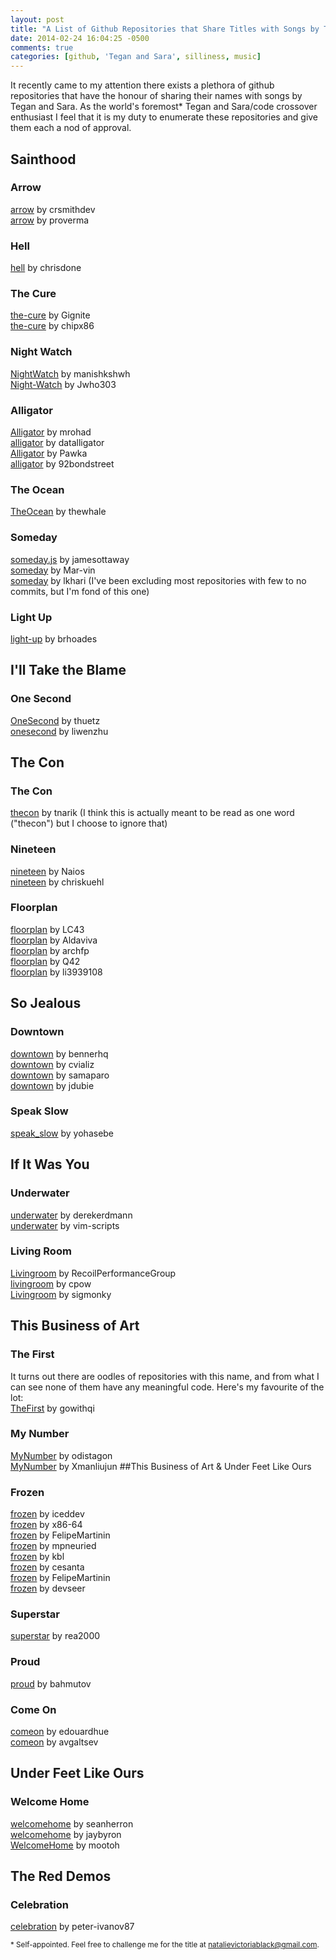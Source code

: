 ```yaml
---
layout: post
title: "A List of Github Repositories that Share Titles with Songs by Tegan and Sara"
date: 2014-02-24 16:04:25 -0500
comments: true
categories: [github, 'Tegan and Sara', silliness, music]
---
```

It recently came to my attention there exists a plethora of github repositories that have the honour of sharing their names with songs by Tegan and Sara.  As the world's foremost\* Tegan and Sara/code crossover enthusiast I feel that it is my duty to enumerate these repositories and give them each a nod of approval.

<!--more-->

## Sainthood
### Arrow
[arrow](https://github.com/crsmithdev/arrow) by crsmithdev  
[arrow](https://github.com/proverma/arrow) by proverma  
### Hell
[hell](https://github.com/chrisdone/hell) by chrisdone
### The Cure
[the-cure](https://github.com/Gignite/the-cure) by Gignite  
[the-cure](https://github.com/chipx86/the-cure) by chipx86
### Night Watch
[NightWatch](https://github.com/manishkshwh/NightWatch) by manishkshwh  
[Night-Watch](https://github.com/Jwho303/Night-Watch) by Jwho303
### Alligator
[Alligator](https://github.com/mrohad/Alligator) by mrohad  
[alligator](https://github.com/datalligator/alligator) by datalligator  
[Alligator](https://github.com/Pawka/Alligator) by Pawka  
[alligator](https://github.com/92bondstreet/alligator) by 92bondstreet
### The Ocean
[TheOcean](https://github.com/thewhale/TheOcean) by thewhale
### Someday
[someday.js](https://github.com/jamesottaway/someday.js) by jamesottaway  
[someday](https://github.com/Mar-vin/someday) by Mar-vin  
[someday](https://github.com/lkhari/someday) by lkhari (I've been excluding most repositories with few to no commits, but I'm fond of this one)
### Light Up
[light-up](https://github.com/brhoades/light-up) by brhoades
## I'll Take the Blame
### One Second
[OneSecond](https://github.com/thuetz/OneSecond) by thuetz  
[onesecond](https://github.com/liwenzhu/onesecond) by liwenzhu
## The Con
### The Con
[thecon](https://github.com/tnarik/thecon) by tnarik (I think this is actually meant to be read as one word ("thecon") but I choose to ignore that)
### Nineteen
[nineteen](https://github.com/Naios/nineteen) by Naios  
[nineteen](https://github.com/chriskuehl/nineteen) by chriskuehl  
### Floorplan 
[floorplan](https://github.com/LC43/floorplan) by LC43  
[floorplan](https://github.com/Aldaviva/floorplan) by Aldaviva  
[floorplan](https://github.com/archfp/floorplan) by archfp  
[floorplan](https://github.com/Q42/floorplan) by Q42  
[floorplan](https://github.com/li3939108/floorplan) by li3939108
## So Jealous
### Downtown
[downtown](https://github.com/bennerhq/downtown) by bennerhq  
[downtown](https://github.com/cvializ/downtown) by cvializ  
[downtown](https://github.com/samaparo/downtown) by samaparo  
[downtown](https://github.com/jdubie/downtown) by jdubie
### Speak Slow
[speak_slow](https://github.com/yohasebe/speak_slow) by yohasebe
## If It Was You
### Underwater
[underwater](https://github.com/derekerdmann/underwater) by derekerdmann  
[underwater](https://github.com/vim-scripts/underwater) by vim-scripts
### Living Room
[Livingroom](https://github.com/RecoilPerformanceGroup/Livingroom) by RecoilPerformanceGroup  
[livingroom](https://github.com/cpow/livingroom) by cpow  
[Livingroom](https://github.com/sigmonky/LivingRoom) by sigmonky
## This Business of Art
### The First
It turns out there are oodles of repositories with this name, and from what I can see none of them have any meaningful code.  Here's my favourite of the lot:  
[TheFirst](https://github.com/gowithqi/TheFirst) by gowithqi
### My Number
[MyNumber](https://github.com/odistagon/MyNumber) by odistagon  
[MyNumber](https://github.com/Xmanliujun/MyNumber) by Xmanliujun
##This Business of Art & Under Feet Like Ours
### Frozen
[frozen](https://github.com/iceddev/frozen) by iceddev  
[frozen](https://github.com/x86-64/frozen) by x86-64  
[frozen](https://github.com/FelipeMartinin/frozen) by FelipeMartinin  
[frozen](https://github.com/mpneuried/frozen) by mpneuried  
[frozen](https://github.com/kbl/frozen) by kbl  
[frozen](https://github.com/cesanta/frozen) by cesanta  
[frozen](https://github.com/FelipeMartinin/frozen) by FelipeMartinin  
[frozen](https://github.com/devseer/frozen) by devseer
### Superstar
[superstar](https://github.com/rea2000/superstar) by rea2000
### Proud
[proud](https://github.com/bahmutov/proud) by bahmutov
### Come On
[comeon](https://github.com/edouardhue/comeon) by edouardhue  
[comeon](https://github.com/avgaltsev/comeon) by avgaltsev
## Under Feet Like Ours
### Welcome Home
[welcomehome](https://github.com/seanherron/welcomehome) by seanherron  
[welcomehome](https://github.com/jaybyron/welcomehome) by jaybyron  
[WelcomeHome](https://github.com/mootoh/WelcomeHome) by mootoh
## The Red Demos
### Celebration
[celebration](https://github.com/peter-ivanov87/celebration) by peter-ivanov87

<sub>* Self-appointed.  Feel free to challenge me for the title at natalievictoriablack@gmail.com.</sub>

